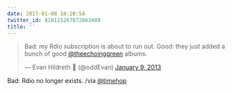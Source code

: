 ```yaml
---
date: 2017-01-08 10:20:54
twitter_id: 818115267872063488
title: ''
---
```


<blockquote class="twitter-tweet"><p lang="en" dir="ltr">Bad: my Rdio subscription is about to run out. Good: they just added a bunch of good <a href="https://twitter.com/theechoinggreen?ref_src=twsrc%5Etfw">@theechoinggreen</a> albums.</p>&mdash; Evan Hildreth 🔰 (@oddEvan) <a href="https://twitter.com/oddEvan/status/288826818792923136?ref_src=twsrc%5Etfw">January 9, 2013</a></blockquote>
<script async src="https://platform.twitter.com/widgets.js" charset="utf-8"></script>

Bad: Rdio no longer exists. /via [@timehop](https://twitter.com/timehop)
